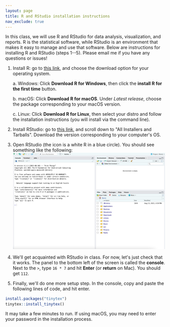 ```yaml
---
layout: page
title: R and RStudio installation instructions
nav_exclude: true
---
```


In this class, we will use R and RStudio for data analysis, visualization, and reports. R is the statistical software, while RStudio is an environment that makes it easy to manage and use that software. Below are instructions for installing R and RStudio (steps 1--5). Please email me if you have any questions or issues!

1. Install R: go to [this link](https://mirror.las.iastate.edu/CRAN/), and choose the download option for your operating system.

    a. Windows: Click **Download R for Windows**, then click the **install R for the first time** button.
    
    b. macOS: Click **Download R for macOS**. Under *Latest release*, choose the package corresponding to your macOS version.
    
    c. Linux: Click **Download R for Linux**, then select your distro and follow the installation instructions (you will install via the command line).
2. Install RStudio: go to [this link](https://posit.co/download/rstudio-desktop/), and scroll down to "All Installers and Tarballs". Download the version corresponding to your computer's OS.
3. Open RStudio (the icon is a white R in a blue circle). You should see something like the following:
![](rstudio_image.jpeg)
4. We'll get acquainted with RStudio in class. For now, let's just check that it works. The panel to the bottom left of the screen is called the **console**. Next to the `>`, type `16 * 7` and hit **Enter** (or **return** on Mac). You should get `112`.
5. Finally, we'll do one more setup step. In the console, copy and paste the following lines of code, and hit enter.

```R
install.packages("tinytex")
tinytex::install_tinytex()
```

It may take a few minutes to run. If using macOS, you may need to enter your password in the installation process.
